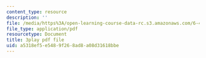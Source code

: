 ```yaml
---
content_type: resource
description: ''
file: /media/https%3A/open-learning-course-data-rc.s3.amazonaws.com/6-451-principles-of-digital-communication-ii-spring-2005/a5318ef5e5489f268ad8a08d31618bbe_zWZCMrKIikw.pdf
file_type: application/pdf
resourcetype: Document
title: 3play pdf file
uid: a5318ef5-e548-9f26-8ad8-a08d31618bbe
---
```

